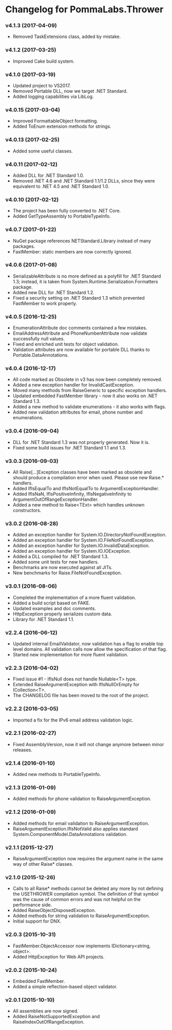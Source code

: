# Changelog for PommaLabs.Thrower #

### v4.1.3 (2017-04-09) ###

* Removed TaskExtensions class, added by mistake.

### v4.1.2 (2017-03-25) ###

* Improved Cake build system.

### v4.1.0 (2017-03-19) ###

* Updated project to VS2017.
* Removed Portable DLL, now we target .NET Standard.
* Added logging capabilities via LibLog.

### v4.0.15 (2017-03-04) ###

* Improved FormattableObject formatting.
* Added ToEnum extension methods for strings.

### v4.0.13 (2017-02-25) ###

* Added some useful classes.

### v4.0.11 (2017-02-12) ###

* Added DLL for .NET Standard 1.0.
* Removed .NET 4.6 and .NET Standard 1.1/1.2 DLLs, since they were equivalent to .NET 4.5 and .NET Standard 1.0.

### v4.0.10 (2017-02-12) ###

* The project has been fully converted to .NET Core.
* Added GetTypeAssembly to PortableTypeInfo.

### v4.0.7 (2017-01-22) ###

* NuGet package references NETStandard.Library instead of many packages.
* FastMember: static members are now correctly ignored.

### v4.0.6 (2017-01-08) ###

* SerializableAttribute is no more defined as a polyfill for .NET Standard 1.3; instead, it is taken from System.Runtime.Serialization.Formatters package.
* Added new DLL for .NET Standard 1.2.
* Fixed a security setting on .NET Standard 1.3 which prevented FastMember to work properly.

### v4.0.5 (2016-12-25) ###

* EnumerationAttribute doc comments contained a few mistakes.
* EmailAddressAttribute and PhoneNumberAttribute now validate successfully null values.
* Fixed and enriched unit tests for object validation. 
* Validation attributes are now available for portable DLL thanks to Portable.DataAnnotations.

### v4.0.4 (2016-12-17) ###

* All code marked as Obsolete in v3 has now been completely removed.
* Added a new exception handler for InvalidCastException.
* Moved many methods from RaiseGeneric to specific exception handlers.
* Updated embedded FastMember library - now it also works on .NET Standard 1.3.
* Added a new method to validate enumerations - it also works with flags.
* Added new validation attributes for email, phone number and enumerations.

### v3.0.4 (2016-09-04) ###

* DLL for .NET Standard 1.3 was not properly generated. Now it is.
* Fixed some build issues for .NET Standard 1.1 and 1.3.

### v3.0.3 (2016-09-03) ###

* All Raise[...]Exception classes have been marked as obsolete and should produce a compilation error when used. Please use new Raise.* handlers.
* Added IfIsEqualTo and IfIsNotEqualTo to ArgumentExceptionHandler.
* Added IfIsNaN, IfIsPositiveInfinity, IfIsNegativeInfinity to ArgumentOutOfRangeExceptionHandler.
* Added a new method to Raise&lt;TExt&gt; which handles unknown constructors.

### v3.0.2 (2016-08-28) ###

* Added an exception handler for System.IO.DirectoryNotFoundException.
* Added an exception handler for System.IO.FileNotFoundException.
* Added an exception handler for System.IO.InvalidDataException.
* Added an exception handler for System.IO.IOException.
* Added a DLL compiled for .NET Standard 1.3.
* Added some unit tests for new handlers.
* Benchmarks are now executed against all JITs.
* New benchmarks for Raise.FileNotFoundException.

### v3.0.1 (2016-08-06) ###

* Completed the implementation of a more fluent validation.
* Added a build script based on FAKE.
* Updated examples and doc comments.
* HttpException properly serializes custom data.
* Library for .NET Standard 1.1.

### v2.2.4 (2016-06-12) ###

* Updated internal EmailValidator, now validation has a flag to enable top level domains.
  All validation calls now allow the specification of that flag.
* Started new implementation for more fluent validation.

### v2.2.3 (2016-04-02) ###

* Fixed issue #1 - IfIsNull does not handle Nullable&lt;T&gt; type.
* Extended RaiseArgumentException with IfIsNullOrEmpty for ICollection&lt;T&gt;.
* The CHANGELOG file has been moved to the root of the project.

### v2.2.2 (2016-03-05) ###

* Imported a fix for the IPv6 email address validation logic.

### v2.2.1 (2016-02-27) ###

* Fixed AssemblyVersion, now it will not change anymore between minor releases.

### v2.1.4 (2016-01-10) ###

* Added new methods to PortableTypeInfo.

### v2.1.3 (2016-01-09) ###

* Added methods for phone validation to RaiseArgumentException.

### v2.1.2 (2016-01-09) ###

* Added methods for email validation to RaiseArgumentException.
* RaiseArgumentException.IfIsNotValid also applies standard System.ComponentModel.DataAnnotations validation.

### v2.1.1 (2015-12-27) ###

* RaiseArgumentException now requires the argument name in the same way of other Raise* classes.

### v2.1.0 (2015-12-26) ###

* Calls to all Raise* methods cannot be deleted any more by not defining the USETHROWER compilation symbol.
  The definition of that symbol was the cause of common errors and was not helpful on the performance side.
* Added RaiseObjectDisposedException.
* Added methods for string validation to RaiseArgumentException.
* Initial support for DNX.

### v2.0.3 (2015-10-31) ###

* FastMember.ObjectAccessor now implements IDictionary&lt;string, object&gt;.
* Added HttpException for Web API projects.

### v2.0.2 (2015-10-24) ###

* Embedded FastMember.
* Added a simple reflection-based object validator.

### v2.0.1 (2015-10-10) ###

* All assemblies are now signed.
* Added RaiseNotSupportedException and RaiseIndexOutOfRangeException.
